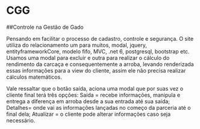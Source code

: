 # CGG
##Controle na Gestão de Gado

Pensando em facilitar o processo de cadastro, controle e segurança. 
O site utiliza do relacionamento um para muitos, modal, jquery, entityframeworkCore, modelo fifo, MVC, .net 6, postgresql, bootstrap etc. 
Usamos uma modal para excluir e outra para realizar o cálculo do rendimento da carcaça e consequentemente a arroba, levando renderizada 
essas informações para a view do cliente, assim ele não precisa realizar cálculos matemáticos.

Vale ressaltar que o botão saída, aciona uma modal que por suas vez o cliente final terá três opções:
Saída = recebe informações, manipula e entrega a diferença em arroba desde a sua entrada até sua saída;
Detalhes= onde vai as informações lançadas no começo da parceria até o final dela;
Atualizar = o cliente pode alterar informações caso seja necessário.
